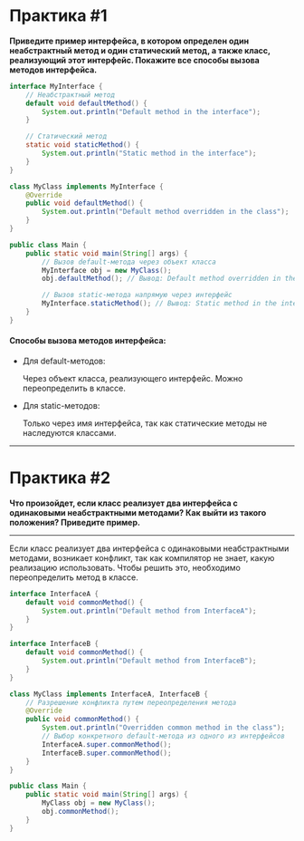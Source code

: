 # Практика #1

**Приведите пример интерфейса, в котором определен один неабстрактный метод и один статический метод, а также класс, реализующий этот интерфейс. Покажите все способы вызова методов интерфейса.**
```java
interface MyInterface {
    // Неабстрактный метод
    default void defaultMethod() {
        System.out.println("Default method in the interface");
    }

    // Статический метод
    static void staticMethod() {
        System.out.println("Static method in the interface");
    }
}

class MyClass implements MyInterface {
    @Override
    public void defaultMethod() {
        System.out.println("Default method overridden in the class");
    }
}

public class Main {
    public static void main(String[] args) {
        // Вызов default-метода через объект класса
        MyInterface obj = new MyClass();
        obj.defaultMethod(); // Вывод: Default method overridden in the class

        // Вызов static-метода напрямую через интерфейс
        MyInterface.staticMethod(); // Вывод: Static method in the interface
    }
}
```
#### Способы вызова методов интерфейса:
- Для default-методов:

    Через объект класса, реализующего интерфейс.
Можно переопределить в классе.
- Для static-методов:

    Только через имя интерфейса, так как статические методы не наследуются классами.
---
# Практика #2

**Что произойдет, если класс реализует два интерфейса с одинаковыми неабстрактными методами? Как выйти из такого положения? Приведите пример.**

---
Если класс реализует два интерфейса с одинаковыми неабстрактными методами, возникает конфликт, так как компилятор не знает, какую реализацию использовать. Чтобы решить это, необходимо переопределить метод в классе.

```java
interface InterfaceA {
    default void commonMethod() {
        System.out.println("Default method from InterfaceA");
    }
}

interface InterfaceB {
    default void commonMethod() {
        System.out.println("Default method from InterfaceB");
    }
}

class MyClass implements InterfaceA, InterfaceB {
    // Разрешение конфликта путем переопределения метода
    @Override
    public void commonMethod() {
        System.out.println("Overridden common method in the class");
        // Выбор конкретного default-метода из одного из интерфейсов
        InterfaceA.super.commonMethod();
        InterfaceB.super.commonMethod();
    }
}

public class Main {
    public static void main(String[] args) {
        MyClass obj = new MyClass();
        obj.commonMethod();
    }
}
```